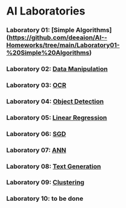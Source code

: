 # AI Laboratories

### Laboratory 01: [Simple Algorithms] (https://github.com/deeaion/AI--Homeworks/tree/main/Laboratory01-%20Simple%20Algorithms)
### Laboratory 02: [Data Manipulation](https://github.com/deeaion/AI--Homeworks/tree/main/Laboratory02-%20Data%20Manipulation)
### Laboratory 03: [OCR](https://github.com/deeaion/AI--Homeworks/tree/main/Laboratory03-%20OCR)
### Laboratory 04: [Object Detection](https://github.com/deeaion/AI--Homeworks/tree/main/Laboratory04-%20Object%20Detection)
### Laboratory 05: [Linear Regression](https://github.com/deeaion/AI--Homeworks/tree/main/Laboratory05-%20Linear%20Regression)
### Laboratory 06: [SGD](https://github.com/deeaion/AI--Homeworks/tree/main/Laboratory06-%20SGD)
### Laboratory 07: [ANN](https://github.com/deeaion/AI--Homeworks/tree/main/Laboratory07-%20ANN)
### Laboratory 08: [Text Generation](https://github.com/deeaion/AI--Homeworks/tree/main/Laboratory08-%20Text%20Generation%20(Markov))
### Laboratory 09: [Clustering ](https://github.com/deeaion/AI--Homeworks/tree/main/Laboratory09-%20Clustering)
### Laboratory 10: to be done
